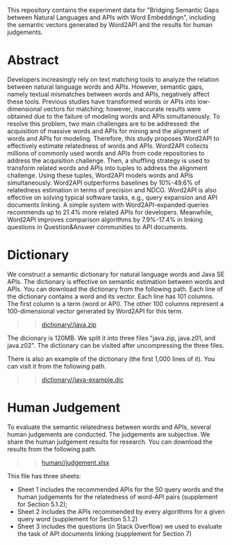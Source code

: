 This repository contains the experiment data for "Bridging Semantic Gaps between Natural Languages and APIs with Word Embeddingn", including the semantic vectors generated by Word2API and the results for human judgements.

# Abstract

Developers increasingly rely on text matching tools to analyze the relation between natural language words and APIs.
However, semantic gaps, namely textual mismatches between words and APIs, negatively affect these tools. Previous studies have
transformed words or APIs into low-dimensional vectors for matching; however, inaccurate results were obtained due to the failure of
modeling words and APIs simultaneously. To resolve this problem, two main challenges are to be addressed: the acquisition of massive
words and APIs for mining and the alignment of words and APIs for modeling. Therefore, this study proposes Word2API to effectively
estimate relatedness of words and APIs. Word2API collects millions of commonly used words and APIs from code repositories to
address the acquisition challenge. Then, a shuffling strategy is used to transform related words and APIs into tuples to address the
alignment challenge. Using these tuples, Word2API models words and APIs simultaneously. Word2API outperforms baselines by
10%-49.6% of relatedness estimation in terms of precision and NDCG. Word2API is also effective on solving typical software tasks,
e.g., query expansion and API documents linking. A simple system with Word2API-expanded queries recommends up to 21.4% more
related APIs for developers. Meanwhile, Word2API improves comparison algorithms by 7.9%-17.4% in linking questions in
Question&Answer communities to API documents.

# Dictionary
We construct a semantic dictionary for natural language words and Java SE APIs. The dictionary is effective on semantic estimation between words and APIs. You can download the dictionary from the following path. Each line of the dictionary contains a word and its vector. Each line has 101 columns. The first column is a term (word or API). The other 100 columns represent a 100-dimensional vector generated by Word2API for this term.

>> [dictionary//java.zip](https://github.com/softw-lab/word2api/tree/master/dictionary/)

The dicionary is 120MB. We split it into three files "java.zip, java.z01, and java.z02". The dictionary can be visited after uncompressing the three files.

There is also an example of the dictionary (the first 1,000 lines of it). You can visit it from the following path.

>> [dictionary//java-example.dic](https://github.com/softw-lab/word2api/tree/master/dictionary/)


# Human Judgement
To evaluate the semantic relatedness between words and APIs, several human judgements are conducted. The judgements are subjective. We share the human judgement results for research. You can download the results from the following path.

>> [human//judgement.xlsx](https://github.com/softw-lab/word2api/tree/master/human/)

This file has three sheets:
- Sheet 1 includes the recommended APIs for the 50 query words and the human judgements for the relatedness of word-API pairs (supplement for Section 5.1.2);
- Sheet 2 includes the APIs recommended by every algorithms for a given query word (supplement for Section 5.1.2)
- Sheet 3 includes the questions (in Stack Overflow) we used to evaluate the task of API documents linking (supplement for Section 7)


